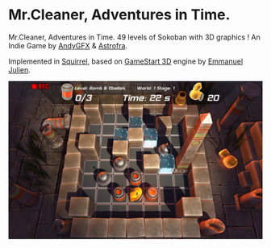 # Mr.Cleaner, Adventures in Time.

Mr.Cleaner, Adventures in Time. 49 levels of Sokoban with 3D graphics ! An Indie Game by [AndyGFX](https://github.com/AndyGFX) &amp; [Astrofra](https://github.com/astrofra).<br>

Implemented in [Squirrel](https://github.com/albertodemichelis/squirrel), based on [GameStart 3D](https://www.youtube.com/@GameStart3D/videos) engine by [Emmanuel Julien](https://github.com/ejulien/).

![screenshot](img/screen_04.jpg)
